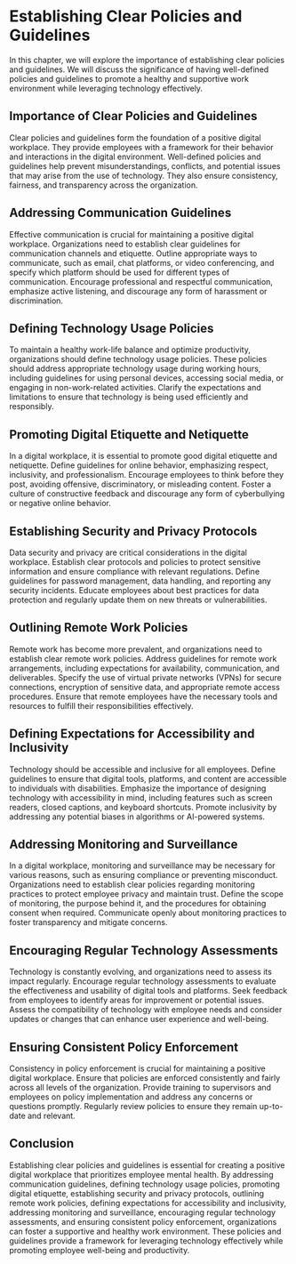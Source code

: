 # Establishing Clear Policies and Guidelines

In this chapter, we will explore the importance of establishing clear policies and guidelines. We will discuss the significance of having well-defined policies and guidelines to promote a healthy and supportive work environment while leveraging technology effectively.

## Importance of Clear Policies and Guidelines

Clear policies and guidelines form the foundation of a positive digital workplace. They provide employees with a framework for their behavior and interactions in the digital environment. Well-defined policies and guidelines help prevent misunderstandings, conflicts, and potential issues that may arise from the use of technology. They also ensure consistency, fairness, and transparency across the organization.

## Addressing Communication Guidelines

Effective communication is crucial for maintaining a positive digital workplace. Organizations need to establish clear guidelines for communication channels and etiquette. Outline appropriate ways to communicate, such as email, chat platforms, or video conferencing, and specify which platform should be used for different types of communication. Encourage professional and respectful communication, emphasize active listening, and discourage any form of harassment or discrimination.

## Defining Technology Usage Policies

To maintain a healthy work-life balance and optimize productivity, organizations should define technology usage policies. These policies should address appropriate technology usage during working hours, including guidelines for using personal devices, accessing social media, or engaging in non-work-related activities. Clarify the expectations and limitations to ensure that technology is being used efficiently and responsibly.

## Promoting Digital Etiquette and Netiquette

In a digital workplace, it is essential to promote good digital etiquette and netiquette. Define guidelines for online behavior, emphasizing respect, inclusivity, and professionalism. Encourage employees to think before they post, avoiding offensive, discriminatory, or misleading content. Foster a culture of constructive feedback and discourage any form of cyberbullying or negative online behavior.

## Establishing Security and Privacy Protocols

Data security and privacy are critical considerations in the digital workplace. Establish clear protocols and policies to protect sensitive information and ensure compliance with relevant regulations. Define guidelines for password management, data handling, and reporting any security incidents. Educate employees about best practices for data protection and regularly update them on new threats or vulnerabilities.

## Outlining Remote Work Policies

Remote work has become more prevalent, and organizations need to establish clear remote work policies. Address guidelines for remote work arrangements, including expectations for availability, communication, and deliverables. Specify the use of virtual private networks (VPNs) for secure connections, encryption of sensitive data, and appropriate remote access procedures. Ensure that remote employees have the necessary tools and resources to fulfill their responsibilities effectively.

## Defining Expectations for Accessibility and Inclusivity

Technology should be accessible and inclusive for all employees. Define guidelines to ensure that digital tools, platforms, and content are accessible to individuals with disabilities. Emphasize the importance of designing technology with accessibility in mind, including features such as screen readers, closed captions, and keyboard shortcuts. Promote inclusivity by addressing any potential biases in algorithms or AI-powered systems.

## Addressing Monitoring and Surveillance

In a digital workplace, monitoring and surveillance may be necessary for various reasons, such as ensuring compliance or preventing misconduct. Organizations need to establish clear policies regarding monitoring practices to protect employee privacy and maintain trust. Define the scope of monitoring, the purpose behind it, and the procedures for obtaining consent when required. Communicate openly about monitoring practices to foster transparency and mitigate concerns.

## Encouraging Regular Technology Assessments

Technology is constantly evolving, and organizations need to assess its impact regularly. Encourage regular technology assessments to evaluate the effectiveness and usability of digital tools and platforms. Seek feedback from employees to identify areas for improvement or potential issues. Assess the compatibility of technology with employee needs and consider updates or changes that can enhance user experience and well-being.

## Ensuring Consistent Policy Enforcement

Consistency in policy enforcement is crucial for maintaining a positive digital workplace. Ensure that policies are enforced consistently and fairly across all levels of the organization. Provide training to supervisors and employees on policy implementation and address any concerns or questions promptly. Regularly review policies to ensure they remain up-to-date and relevant.

## Conclusion

Establishing clear policies and guidelines is essential for creating a positive digital workplace that prioritizes employee mental health. By addressing communication guidelines, defining technology usage policies, promoting digital etiquette, establishing security and privacy protocols, outlining remote work policies, defining expectations for accessibility and inclusivity, addressing monitoring and surveillance, encouraging regular technology assessments, and ensuring consistent policy enforcement, organizations can foster a supportive and healthy work environment. These policies and guidelines provide a framework for leveraging technology effectively while promoting employee well-being and productivity.
